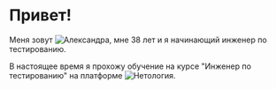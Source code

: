 # Привет!
Меня зовут ![Александра](5783b6cf-4bf2-4ef3-8c99-a5a8eff5fd96.jpg), мне 38 лет и я начинающий инженер по тестированию.

В настоящее время я прохожу обучение на курсе "Инженер по тестированию" на платформе ![Нетология](https://netology.ru/programs/qa-middle).